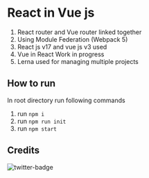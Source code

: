 # React in Vue js

1. React router and Vue router linked together
2. Using Module Federation (Webpack 5)
3. React js v17 and vue js v3 used
4. Vue in React Work in progress
5. Lerna used for managing multiple projects

## How to run
In root directory run following commands
1. run `npm i`
2. run `npm run init`
3. run `npm start`

## Credits
![twitter-badge](https://img.shields.io/twitter/follow/amit_chambial?style=social)
